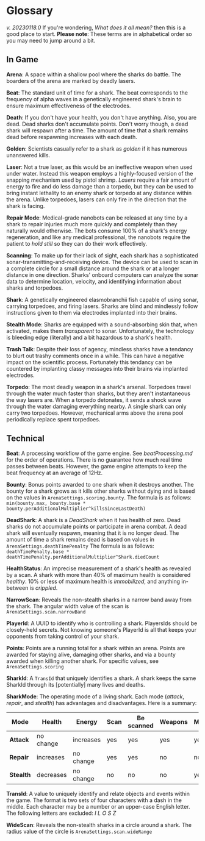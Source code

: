 # Glossary
_v. 20230118.0_
If you're wondering, _What does it all mean?_ then this is a good place to start. **Please note**: These terms are in alphabetical order so you may need to jump around a bit.

## In Game
**Arena**: A space within a shallow pool where the sharks do battle. The boarders of the arena are marked by deadly lasers.

**Beat**: The standard unit of time for a shark. The beat corresponds to the frequency of alpha waves in a genetically engineered shark's brain to ensure maximum effectiveness of the electrodes.

**Death**: If you don't have your health, you don't have anything. Also, you are dead. Dead sharks don't accumulate points. Don't worry though, a dead shark will respawn after a time. The amount of time that a shark remains dead before respawning increases with each death.

**Golden**: Scientists casually refer to a shark as _golden_ if it has numerous unanswered kills.

**Laser**: Not a true laser, as this would be an ineffective weapon when used under water. Instead this weapon employs a highly-focused version of the snapping mechanism used by pistol shrimp. _Lasers_ require a fair amount of energy to fire and do less damage than a torpedo, but they can be used to bring instant lethality to an enemy shark or torpedo at any distance within the arena. Unlike torpedoes, lasers can only fire in the direction that the shark is facing.

**Repair Mode**: Medical-grade nanobots can be released at any time by a shark to repair injuries much more quickly and completely than they naturally would otherwise. The bots consume 100% of a shark's energy regeneration, and like any medical professional, the nanobots require the patient to _hold still_ so they can do their work effectively.

**Scanning**: To make up for their lack of sight, each shark has a sophisticated sonar-transmitting-and-receiving device. The device can be used to scan in a complete circle for a small distance around the shark or at a longer distance in one direction. Sharks' onboard computers can analyze the sonar data to determine location, velocity, and identifying information about sharks and torpedoes.

**Shark**: A genetically engineered elasmobranchii fish capable of using sonar, carrying torpedoes, and firing lasers. Sharks are blind and mindlessly follow instructions given to them via electrodes implanted into their brains.

**Stealth Mode**: Sharks are equipped with a sound-absorbing skin that, when activated, makes them _transparent_ to sonar. Unfortunately, the technology is  bleeding edge (literally) and a bit hazardous to a shark's health.

**Trash Talk**: Despite their loss of agency, mindless sharks have a tendancy to blurt out trashy comments once in a while. This can have a negative impact on the scientific process. Fortunately this tendancy can be countered by implanting classy messages into their brains via implanted electrodes.

**Torpedo**: The most deadly weapon in a shark's arsenal. Torpedoes travel through the water much faster than sharks, but they aren't instantaneous the way lasers are. When a torpedo detonates, it sends a shock wave through the water damaging everything nearby. A single shark can only carry two torpedoes. However, mechanical arms above the arena pool periodically replace spent torpedoes.

## Technical

**Beat**: A processing workflow of the game engine. See _beatProcessing.md_ for the order of operations. There is no guarantee how much real time passes between beats. However, the game engine attempts to keep the beat frequency at an average of 12Hz.

**Bounty**: Bonus points awarded to one shark when it destroys another. The bounty for a shark grows as it kills other sharks without dying and is based on the values in ``ArenaSettings.scoring.bounty``. The formula is as follows: ``min(bounty.max, bounty.base * bounty.perAdditionalMultiplier^killsSinceLastDeath)``

**DeadShark**: A shark is a _DeadShark_ when it has health of zero. Dead sharks do not accumulate points or participate in arena combat. A dead shark will eventually respawn, meaning that it is no longer dead. The amount of time a shark remains dead is based on values in ``ArenaSettings.deathTimePenalty`` The formula is as follows: ``deathTimePenalty.base * deathTimePenalty.perAdditionalMultiplier^Shark.diedCount``

**HealthStatus**: An imprecise measurement of a shark's health as revealed by a scan. A shark with more than 40% of maximum health is considered _healthy_. 10% or less of maximum health is _immobilized_, and anything in-between is _crippled_.

**NarrowScan**: Reveals the non-stealth sharks in a narrow band away from the shark. The angular width value of the scan is ``ArenaSettings.scan.narrowBand``

**PlayerId**: A UUID to identify who is controlling a shark. PlayersIds should be closely-held secrets. Not knowing someone's PlayerId is all that keeps your opponents from taking control of your shark.

**Points**: Points are a running total for a shark within an arena. Points are awarded for staying alive, damaging other sharks, and via a bounty awarded when killing another shark. For specific values, see ``ArenaSettings.scoring``

**SharkId**: A ``TransId`` that uniquely identifies a shark. A shark keeps the same SharkId through its [potentially] many lives and deaths.

**SharkMode**: The operating mode of a living shark. Each mode (_attack_, _repair_, and _stealth_) has advantages and disadvantages. Here is a summary:

| Mode        | Health    | Energy    | Scan | Be scanned | Weapons | Movement |
|-------------|-----------|-----------|------|------------|---------|----------|
| **Attack**  | no change | increases | yes  | yes        | yes     | yes      |
| **Repair**  | increases | no change | yes  | yes        | no      | no       |
| **Stealth** | decreases | no change | no   | no         | no      | yes      |


**TransId**: A value to uniquely identify and relate objects and events within the game. The format is two sets of four characters with a dash in the middle. Each character may be a number or an upper-case English letter. The following letters are excluded: _I L O S Z_

**WideScan**: Reveals the non-stealth sharks in a circle around a shark. The radius value of the circle is ``ArenaSettings.scan.wideRange``